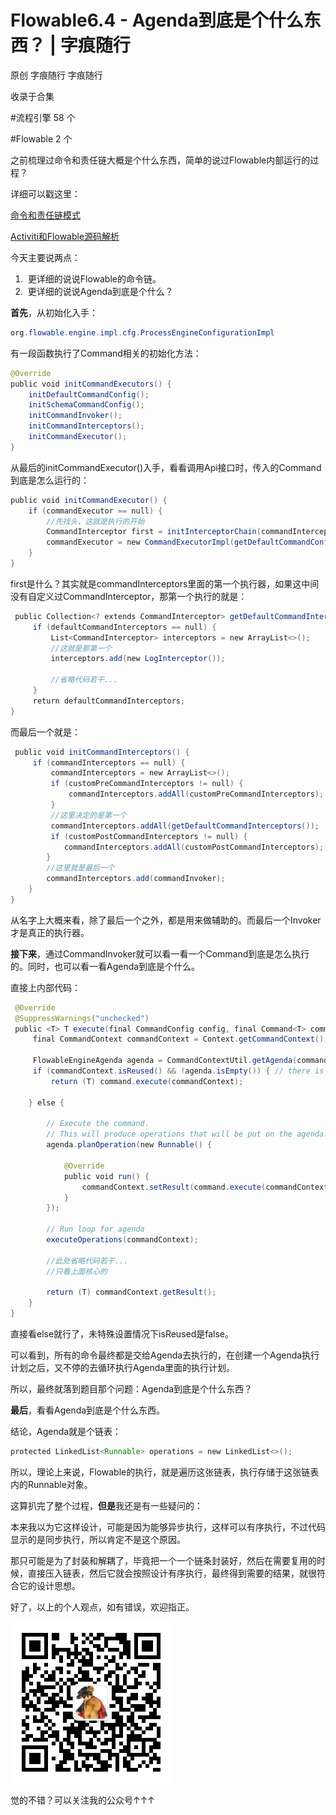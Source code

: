 # Flowable6.4 - Agenda到底是个什么东西？ | 字痕随行
原创 字痕随行 字痕随行

收录于合集

#流程引擎 58 个

#Flowable 2 个

之前梳理过命令和责任链大概是个什么东西，简单的说过Flowable内部运行的过程？

详细可以戳这里：

[命令和责任链模式](http://mp.weixin.qq.com/s?__biz=MzI3NTE2NzczMQ==&mid=2650045912&idx=1&sn=713d3f14dd8b1b26aa1096937f06192d&chksm=f3083d44c47fb452adf9f7ce33f9002fe3ff75183e043627de14780d1ca71fec73b8a96dca8a&scene=21#wechat_redirect)

[Activiti和Flowable源码解析](http://mp.weixin.qq.com/s?__biz=MzI3NTE2NzczMQ==&mid=2650045917&idx=1&sn=5df6ba652eac5dd823f03c27d8cd447d&chksm=f3083d41c47fb45764f2ce567494361823110bbd72918773aa5bfc2df2341711589a7bdb183f&scene=21#wechat_redirect)

今天主要说两点：

1.  更详细的说说Flowable的命令链。
2.  更详细的说说Agenda到底是个什么？

**首先**，从初始化入手：

```Java
org.flowable.engine.impl.cfg.ProcessEngineConfigurationImpl

```
有一段函数执行了Command相关的初始化方法：

```Java
@Override
public void initCommandExecutors() {
    initDefaultCommandConfig();
    initSchemaCommandConfig();
    initCommandInvoker();
    initCommandInterceptors();
    initCommandExecutor();
}

```
从最后的initCommandExecutor()入手，看看调用Api接口时，传入的Command到底是怎么运行的：

```Java
public void initCommandExecutor() {
    if (commandExecutor == null) {
        //先找头，这就是执行的开始
        CommandInterceptor first = initInterceptorChain(commandInterceptors);
        commandExecutor = new CommandExecutorImpl(getDefaultCommandConfig(), first);
    }
}

```
first是什么？其实就是commandInterceptors里面的第一个执行器，如果这中间没有自定义过CommandInterceptor，那第一个执行的就是：

```Java
 public Collection<? extends CommandInterceptor> getDefaultCommandInterceptors() {
     if (defaultCommandInterceptors == null) {
         List<CommandInterceptor> interceptors = new ArrayList<>();
         //这就是那第一个
         interceptors.add(new LogInterceptor());
 
         //省略代码若干...
     }
     return defaultCommandInterceptors;
}

```
而最后一个就是：

```Java
 public void initCommandInterceptors() {
     if (commandInterceptors == null) {
         commandInterceptors = new ArrayList<>();
         if (customPreCommandInterceptors != null) {
             commandInterceptors.addAll(customPreCommandInterceptors);
         }
         //这里决定的是第一个
         commandInterceptors.addAll(getDefaultCommandInterceptors());
         if (customPostCommandInterceptors != null) {
            commandInterceptors.addAll(customPostCommandInterceptors);
        }
        //这里就是最后一个
        commandInterceptors.add(commandInvoker);
    }
}

```
从名字上大概来看，除了最后一个之外，都是用来做辅助的。而最后一个Invoker才是真正的执行器。

**接下来**，通过CommandInvoker就可以看一看一个Command到底是怎么执行的。同时，也可以看一看Agenda到底是个什么。

直接上内部代码：

```Java
 @Override
 @SuppressWarnings("unchecked")
 public <T> T execute(final CommandConfig config, final Command<T> command, CommandExecutor commandExecutor) {
     final CommandContext commandContext = Context.getCommandContext();
 
     FlowableEngineAgenda agenda = CommandContextUtil.getAgenda(commandContext);
     if (commandContext.isReused() && !agenda.isEmpty()) { // there is already an agenda loop being executed
         return (T) command.execute(commandContext);
 
    } else {

        // Execute the command.
        // This will produce operations that will be put on the agenda.
        agenda.planOperation(new Runnable() {

            @Override
            public void run() {
                commandContext.setResult(command.execute(commandContext));
            }
        });

        // Run loop for agenda
        executeOperations(commandContext);

        //此处省略代码若干...
        //只看上面核心的

        return (T) commandContext.getResult();
    }
}

```
直接看else就行了，未特殊设置情况下isReused是false。

可以看到，所有的命令最终都是交给Agenda去执行的，在创建一个Agenda执行计划之后，又不停的去循环执行Agenda里面的执行计划。

所以，最终就落到题目那个问题：Agenda到底是个什么东西？

**最后**，看看Agenda到底是个什么东西。

结论，Agenda就是个链表：

```Java
protected LinkedList<Runnable> operations = new LinkedList<>();

```
所以，理论上来说，Flowable的执行，就是遍历这张链表，执行存储于这张链表内的Runnable对象。

这算扒完了整个过程，**但是**我还是有一些疑问的：

本来我以为它这样设计，可能是因为能够异步执行，这样可以有序执行，不过代码显示的是同步执行，所以肯定不是这个原因。

那只可能是为了封装和解耦了，毕竟把一个一个链条封装好，然后在需要复用的时候，直接压入链表，然后它就会按照设计有序执行，最终得到需要的结果，就很符合它的设计思想。

好了，以上的个人观点，如有错误，欢迎指正。

![image](../../images/公众号.jpg)

觉的不错？可以关注我的公众号↑↑↑